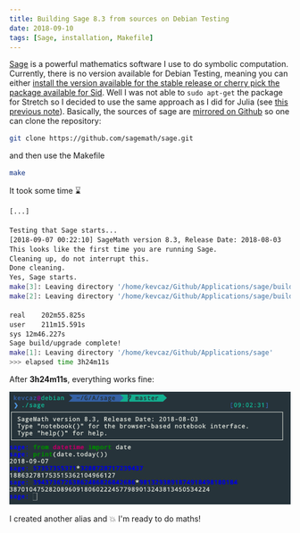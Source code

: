 ```yaml
---
title: Building Sage 8.3 from sources on Debian Testing
date: 2018-09-10
tags: [Sage, installation, Makefile]
---
```



[Sage](http://www.sagemath.org/) is a powerful mathematics software I use
to do symbolic computation. Currently, there is no version available for Debian
Testing, meaning you can either [install the version available for the stable
release or cherry pick the package available for Sid](https://packages.debian.org/search?keywords=sagemath).
Well I was not able to `sudo apt-get` the package for Stretch so I decided
to use the same approach as I did for Julia (see [this previous note](/notes/julia/juliav1)).
Basically, the sources of sage are [mirrored on Github](https://github.com/sagemath/sage)
so one can clone the repository:

```sh
git clone https://github.com/sagemath/sage.git
```

and then use the Makefile

```sh
make
```

It took some time :hourglass:


```sh
[...]

Testing that Sage starts...
[2018-09-07 00:22:10] SageMath version 8.3, Release Date: 2018-08-03
This looks like the first time you are running Sage.
Cleaning up, do not interrupt this.
Done cleaning.
Yes, Sage starts.
make[3]: Leaving directory '/home/kevcaz/Github/Applications/sage/build/make'
make[2]: Leaving directory '/home/kevcaz/Github/Applications/sage/build/make'

real	202m55.825s
user	211m15.591s
sys	12m46.227s
Sage build/upgrade complete!
make[1]: Leaving directory '/home/kevcaz/Github/Applications/sage'
>>> elapsed time 3h24m11s
```

After **3h24m11s**, everything works fine:

![](/notes/sage/sageV8-3.png)

I created another alias and :boom: I'm ready to do maths!
